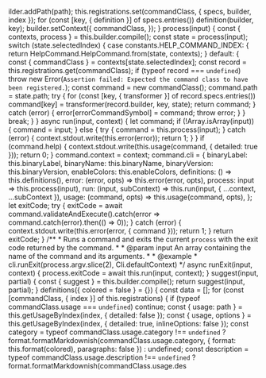 ilder.addPath(path);
        this.registrations.set(commandClass, { specs, builder, index });
        for (const [key, { definition }] of specs.entries())
            definition(builder, key);
        builder.setContext({
            commandClass,
        });
    }
    process(input) {
        const { contexts, process } = this.builder.compile();
        const state = process(input);
        switch (state.selectedIndex) {
            case constants.HELP_COMMAND_INDEX:
                {
                    return HelpCommand.HelpCommand.from(state, contexts);
                }
            default:
                {
                    const { commandClass } = contexts[state.selectedIndex];
                    const record = this.registrations.get(commandClass);
                    if (typeof record === `undefined`)
                        throw new Error(`Assertion failed: Expected the command class to have been registered.`);
                    const command = new commandClass();
                    command.path = state.path;
                    try {
                        for (const [key, { transformer }] of record.specs.entries())
                            command[key] = transformer(record.builder, key, state);
                        return command;
                    }
                    catch (error) {
                        error[errorCommandSymbol] = command;
                        throw error;
                    }
                }
                break;
        }
    }
    async run(input, context) {
        let command;
        if (!Array.isArray(input)) {
            command = input;
        }
        else {
            try {
                command = this.process(input);
            }
            catch (error) {
                context.stdout.write(this.error(error));
                return 1;
            }
        }
        if (command.help) {
            context.stdout.write(this.usage(command, { detailed: true }));
            return 0;
        }
        command.context = context;
        command.cli = {
            binaryLabel: this.binaryLabel,
            binaryName: this.binaryName,
            binaryVersion: this.binaryVersion,
            enableColors: this.enableColors,
            definitions: () => this.definitions(),
            error: (error, opts) => this.error(error, opts),
            process: input => this.process(input),
            run: (input, subContext) => this.run(input, { ...context, ...subContext }),
            usage: (command, opts) => this.usage(command, opts),
        };
        let exitCode;
        try {
            exitCode = await command.validateAndExecute().catch(error => command.catch(error).then(() => 0));
        }
        catch (error) {
            context.stdout.write(this.error(error, { command }));
            return 1;
        }
        return exitCode;
    }
    /**
     * Runs a command and exits the current `process` with the exit code returned by the command.
     *
     * @param input An array containing the name of the command and its arguments.
     *
     * @example
     * cli.runExit(process.argv.slice(2), Cli.defaultContext)
     */
    async runExit(input, context) {
        process.exitCode = await this.run(input, context);
    }
    suggest(input, partial) {
        const { suggest } = this.builder.compile();
        return suggest(input, partial);
    }
    definitions({ colored = false } = {}) {
        const data = [];
        for (const [commandClass, { index }] of this.registrations) {
            if (typeof commandClass.usage === `undefined`)
                continue;
            const { usage: path } = this.getUsageByIndex(index, { detailed: false });
            const { usage, options } = this.getUsageByIndex(index, { detailed: true, inlineOptions: false });
            const category = typeof commandClass.usage.category !== `undefined`
                ? format.formatMarkdownish(commandClass.usage.category, { format: this.format(colored), paragraphs: false })
                : undefined;
            const description = typeof commandClass.usage.description !== `undefined`
                ? format.formatMarkdownish(commandClass.usage.des